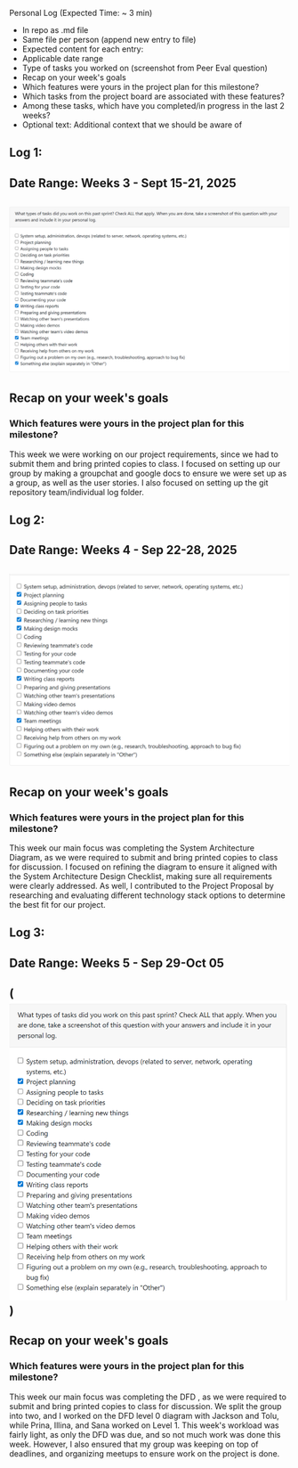 Personal Log (Expected Time: ~ 3 min)
- In repo as .md file
- Same file per person (append new entry to file)
- Expected content for each entry:
- Applicable date range
- Type of tasks you worked on (screenshot from Peer Eval question)
- Recap on your week's goals
- Which features were yours in the project plan for this milestone?
- Which tasks from the project board are associated with these features?
- Among these tasks, which have you completed/in progress in the last 2 weeks?
- Optional text: Additional context that we should be aware of
## Log 1:
## Date Range: Weeks 3 - Sept 15-21, 2025

## ![week 1 features](weeklyfeaturesimages/week1features.png)

## Recap on your week's goals 

### Which features were yours in the project plan for this milestone?

This week we were working on our project requirements, since we had to submit them and bring printed copies to class. I focused on setting up our group by making a groupchat and google docs to ensure we were set up as a group, as well as the user stories. I also focused on setting up the git repository team/individual log folder.

## Log 2:
## Date Range: Weeks 4 - Sep 22-28, 2025

## ![week 2 features](weeklyfeaturesimages/week2features.png)

## Recap on your week's goals 

### Which features were yours in the project plan for this milestone?

This week our main focus was completing the System Architecture Diagram, as we were required to submit and bring printed copies to class for discussion. I focused on refining the diagram to ensure it aligned with the System Architecture Design Checklist, making sure all requirements were clearly addressed. As well, I contributed to the Project Proposal by researching and evaluating different technology stack options to determine the best fit for our project.

## Log 3:
## Date Range: Weeks 5 - Sep 29-Oct 05

## (![week 3 features](weeklyfeaturesimages/week3features.png))

## Recap on your week's goals 

### Which features were yours in the project plan for this milestone?

This week our main focus was completing the DFD , as we were required to submit and bring printed copies to class for discussion. We split the group into two, and I worked on the DFD level 0 diagram with Jackson and Tolu, while Prina, Illina, and Sana worked on Level 1. This week's workload was fairly light, as only the DFD was due, and so not much work was done this week. However, I also ensured that my group was keeping on top of deadlines, and organizing meetups to ensure work on the project is done.